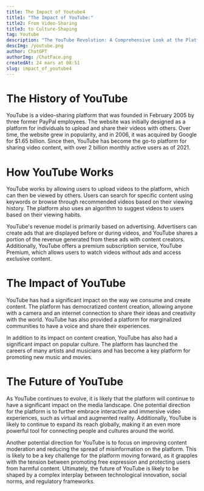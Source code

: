 ```yaml
---
title: The Impact of Youtube4
title1: "The Impact of YouTube:"
title2: From Video-Sharing
title3: to Culture-Shaping
tag: Youtube
description: "The YouTube Revolution: A Comprehensive Look at the Platform's History, Functionality, and Influence on Global Culture, Media, and Communication."
descImg: /youtube.png
author: ChatGPT
authorImg: /ChatFace.png
createdAt: 24 mars at 08:51
slug: impact_of_youtube4
---
```


# The History of YouTube

YouTube is a video-sharing platform that was founded in February 2005 by three former PayPal employees. The website was initially designed as a platform for individuals to upload and share their videos with others. Over time, the website grew in popularity, and in 2006, it was acquired by Google for $1.65 billion. Since then, YouTube has become the go-to platform for sharing video content, with over 2 billion monthly active users as of 2021.

# How YouTube Works

YouTube works by allowing users to upload videos to the platform, which can then be viewed by others. Users can search for specific content using keywords or browse through recommended videos based on their viewing history. The platform also uses an algorithm to suggest videos to users based on their viewing habits.

YouTube's revenue model is primarily based on advertising. Advertisers can create ads that are displayed before or during videos, and YouTube shares a portion of the revenue generated from these ads with content creators. Additionally, YouTube offers a premium subscription service, YouTube Premium, which allows users to watch videos without ads and access exclusive content.

# The Impact of YouTube

YouTube has had a significant impact on the way we consume and create content. The platform has democratized content creation, allowing anyone with a camera and an internet connection to share their ideas and creativity with the world. YouTube has also provided a platform for marginalized communities to have a voice and share their experiences.

In addition to its impact on content creation, YouTube has also had a significant impact on popular culture. The platform has launched the careers of many artists and musicians and has become a key platform for promoting new music and movies.

# The Future of YouTube

As YouTube continues to evolve, it is likely that the platform will continue to have a significant impact on the media landscape. One potential direction for the platform is to further embrace interactive and immersive video experiences, such as virtual and augmented reality. Additionally, YouTube is likely to continue to expand its reach globally, making it an even more powerful tool for connecting people and cultures around the world.

Another potential direction for YouTube is to focus on improving content moderation and reducing the spread of misinformation on the platform. This is likely to be a key challenge for the platform moving forward, as it grapples with the tension between promoting free expression and protecting users from harmful content. Ultimately, the future of YouTube is likely to be shaped by a complex interplay between technological innovation, social norms, and regulatory frameworks.

